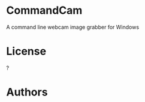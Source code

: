 CommandCam
==========

A command line webcam image grabber for Windows


License
=======
?

Authors
=======

